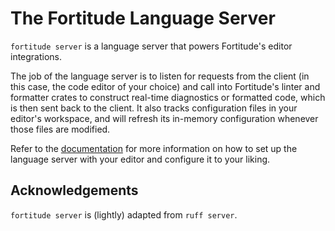 # The Fortitude Language Server

`fortitude server` is a language server that powers Fortitude's editor integrations.

The job of the language server is to listen for requests from the client (in this case, the code editor of your choice)
and call into Fortitude's linter and formatter crates to construct real-time diagnostics or formatted code, which is then
sent back to the client. It also tracks configuration files in your editor's workspace, and will refresh its in-memory
configuration whenever those files are modified.

Refer to the [documentation](https://docs.astral.sh/fortitude/editors/) for more information on
how to set up the language server with your editor and configure it to your liking.

## Acknowledgements

`fortitude server` is (lightly) adapted from `ruff server`.

